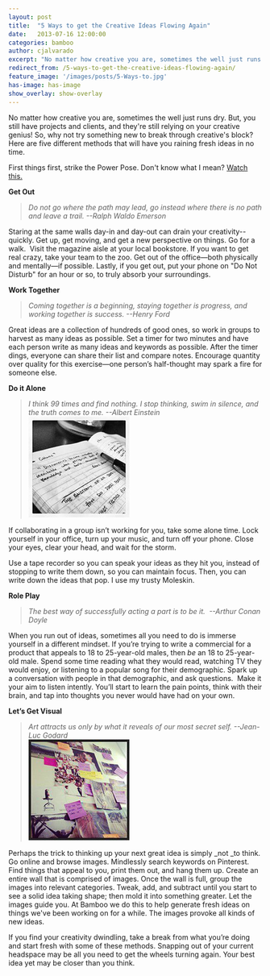 ```yaml
---
layout: post
title:  "5 Ways to get the Creative Ideas Flowing Again"
date:   2013-07-16 12:00:00
categories: bamboo 
author: cjalvarado
excerpt: "No matter how creative you are, sometimes the well just runs dry. But, you still have projects and clients, and they're still relying on your creative genius!"
redirect_from: /5-ways-to-get-the-creative-ideas-flowing-again/
feature_image: '/images/posts/5-Ways-to.jpg'
has-image: has-image
show_overlay: show-overlay
---
```


No matter how creative you are, sometimes the well just runs dry. But, you still have projects and clients, and they're still relying on your creative genius! So, why not try something new to break through creative's block? Here are five different methods that will have you raining fresh ideas in no time.

First things first, strike the Power Pose. Don't know what I mean? [Watch this.](http://www.ted.com/talks/amy_cuddy_your_body_language_shapes_who_you_are.html)

**Get Out**

> _Do not go where the path may lead, go instead where there is no path and leave a trail. --Ralph Waldo Emerson_

Staring at the same walls day-in and day-out can drain your creativity--quickly. Get up, get moving, and get a new perspective on things. Go for a walk.  Visit the magazine aisle at your local bookstore. If you want to get real crazy, take your team to the zoo. Get out of the office—both physically and mentally—if possible. Lastly, if you get out, put your phone on "Do Not Disturb" for an hour or so, to truly absorb your surroundings.

**Work Together**

> _Coming together is a beginning, staying together is progress, and working together is success. --Henry Ford_

Great ideas are a collection of hundreds of good ones, so work in groups to harvest as many ideas as possible. Set a timer for two minutes and have each person write as many ideas and keywords as possible. After the timer dings, everyone can share their list and compare notes. Encourage quantity over quality for this exercise—one person’s half-thought may spark a fire for someone else.

**Do it Alone**

> _I think 99 times and find nothing. I stop thinking, swim in silence, and the truth comes to me. --Albert Einstein_  
![book](/images/posts/book-5-ways.jpg)

If collaborating in a group isn’t working for you, take some alone time. Lock yourself in your office, turn up your music, and turn off your phone. Close your eyes, clear your head, and wait for the storm.

Use a tape recorder so you can speak your ideas as they hit you, instead of stopping to write them down, so you can maintain focus. Then, you can write down the ideas that pop. I use my trusty Moleskin.

**Role Play**

> _The best way of successfully acting a part is to be it.  --Arthur Conan Doyle_

When you run out of ideas, sometimes all you need to do is immerse yourself in a different mindset. If you’re trying to write a commercial for a product that appeals to 18 to 25-year-old males, then _be_ an 18 to 25-year-old male. Spend some time reading what they would read, watching TV they would enjoy, or listening to a popular song for their demographic. Spark up a conversation with people in that demographic, and ask questions.  Make it your aim to listen intently. You’ll start to learn the pain points, think with their brain, and tap into thoughts you never would have had on your own.

**Let’s Get Visual**

> _Art attracts us only by what it reveals of our most secret self. --Jean-Luc Godard_  
![wall](/images/posts/wall-5-ways.jpg)

Perhaps the trick to thinking up your next great idea is simply _not _to think. Go online and browse images. Mindlessly search keywords on Pinterest. Find things that appeal to you, print them out, and hang them up. Create an entire wall that is comprised of images. Once the wall is full, group the images into relevant categories. Tweak, add, and subtract until you start to see a solid idea taking shape; then mold it into something greater. Let the images guide you. At Bamboo we do this to help generate fresh ideas on things we've been working on for a while. The images provoke all kinds of new ideas.

If you find your creativity dwindling, take a break from what you’re doing and start fresh with some of these methods. Snapping out of your current headspace may be all you need to get the wheels turning again. Your best idea yet may be closer than you think.

 